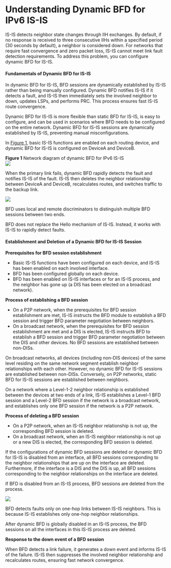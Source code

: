 Understanding Dynamic BFD for IPv6 IS-IS
========================================

IS-IS detects neighbor state changes through IIH exchanges. By default, if no response is received to three consecutive IIHs within a specified period (30 seconds by default), a neighbor is considered down. For networks that require fast convergence and zero packet loss, IS-IS cannot meet link fault detection requirements. To address this problem, you can configure dynamic BFD for IS-IS.

#### Fundamentals of Dynamic BFD for IS-IS

In dynamic BFD for IS-IS, BFD sessions are dynamically established by IS-IS rather than being manually configured. Dynamic BFD notifies IS-IS if it detects a fault, and IS-IS then immediately sets the involved neighbor to down, updates LSPs, and performs PRC. This process ensures fast IS-IS route convergence.

Dynamic BFD for IS-IS is more flexible than static BFD for IS-IS, is easy to configure, and can be used in scenarios where BFD needs to be configured on the entire network. Dynamic BFD for IS-IS sessions are dynamically established by IS-IS, preventing manual misconfigurations.

In [Figure 1](#EN-US_CONCEPT_0000001176662161__en-us_concept_0275863947_fig_dc_feature_isis_001501), basic IS-IS functions are enabled on each routing device, and dynamic BFD for IS-IS is configured on DeviceA and DeviceB.

**Figure 1** Network diagram of dynamic BFD for IPv6 IS-IS  
![](figure/en-us_image_0000001229800911.png)

When the primary link fails, dynamic BFD rapidly detects the fault and notifies IS-IS of the fault. IS-IS then deletes the neighbor relationship between DeviceA and DeviceB, recalculates routes, and switches traffic to the backup link.

![](public_sys-resources/note_3.0-en-us.png) 

BFD uses local and remote discriminators to distinguish multiple BFD sessions between two ends.

BFD does not replace the Hello mechanism of IS-IS. Instead, it works with IS-IS to rapidly detect faults.



#### Establishment and Deletion of a Dynamic BFD for IS-IS Session

**Prerequisites for BFD session establishment**

* Basic IS-IS functions have been configured on each device, and IS-IS has been enabled on each involved interface.
* BFD has been configured globally on each device.
* BFD has been enabled on IS-IS interfaces or for an IS-IS process, and the neighbor has gone up (a DIS has been elected on a broadcast network).

**Process of establishing a BFD session**

* On a P2P network, when the prerequisites for BFD session establishment are met, IS-IS instructs the BFD module to establish a BFD session and trigger BFD parameter negotiation between neighbors.
* On a broadcast network, when the prerequisites for BFD session establishment are met and a DIS is elected, IS-IS instructs BFD to establish a BFD session and trigger BFD parameter negotiation between the DIS and other devices. No BFD sessions are established between non-DISs.

On broadcast networks, all devices (including non-DIS devices) of the same level residing on the same network segment establish neighbor relationships with each other. However, no dynamic BFD for IS-IS sessions are established between non-DISs. Conversely, on P2P networks, static BFD for IS-IS sessions are established between neighbors.

On a network where a Level-1-2 neighbor relationship is established between the devices at two ends of a link, IS-IS establishes a Level-1 BFD session and a Level-2 BFD session if the network is a broadcast network, and establishes only one BFD session if the network is a P2P network.

**Process of deleting a BFD session**

* On a P2P network, when an IS-IS neighbor relationship is not up, the corresponding BFD session is deleted.
* On a broadcast network, when an IS-IS neighbor relationship is not up or a new DIS is elected, the corresponding BFD session is deleted.

If the configurations of dynamic BFD sessions are deleted or dynamic BFD for IS-IS is disabled from an interface, all BFD sessions corresponding to the neighbor relationships that are up on the interface are deleted. Furthermore, if the interface is a DIS and the DIS is up, all BFD sessions corresponding to the neighbor relationships on the interface are deleted.

If BFD is disabled from an IS-IS process, BFD sessions are deleted from the process.

![](public_sys-resources/note_3.0-en-us.png) 

BFD detects faults only on one-hop links between IS-IS neighbors. This is because IS-IS establishes only one-hop neighbor relationships.

After dynamic BFD is globally disabled in an IS-IS process, the BFD sessions on all the interfaces in this IS-IS process are deleted.

**Response to the down event of a BFD session**

When BFD detects a link failure, it generates a down event and informs IS-IS of the failure. IS-IS then suppresses the involved neighbor relationship and recalculates routes, ensuring fast network convergence.